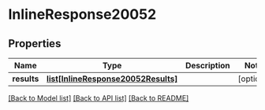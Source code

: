 # InlineResponse20052

## Properties
Name | Type | Description | Notes
------------ | ------------- | ------------- | -------------
**results** | [**list[InlineResponse20052Results]**](InlineResponse20052Results.md) |  | [optional] 

[[Back to Model list]](../README.md#documentation-for-models) [[Back to API list]](../README.md#documentation-for-api-endpoints) [[Back to README]](../README.md)

